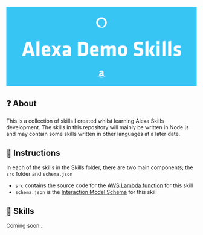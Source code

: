 ![](Assets/header.png)

## :question: About
This is a collection of skills I created whilst learning Alexa Skills development. The skills in this repository will mainly be written in Node.js and may contain some skills written in other languages at a later date.

## :page_facing_up: Instructions
In each of the skills in the Skills folder, there are two main components; the ``src`` folder and ``schema.json``
* ``src`` contains the source code for the [AWS Lambda function](https://aws.amazon.com/lambda/) for this skill
* ``schema.json`` is the [Interaction Model Schema](https://developer.amazon.com/docs/smapi/interaction-model-schema.html) for this skill

## :book: Skills
Coming soon...
